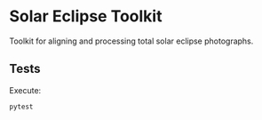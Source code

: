 # Solar Eclipse Toolkit

Toolkit for aligning and processing total solar eclipse photographs.

## Tests

Execute:

```bash
pytest
```